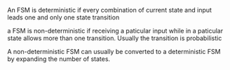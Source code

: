 An FSM is deterministic if every combination of current state and input leads one and only one state transition

a FSM is non-deterministic if receiving a paticular input while in a paticular state allows more than one transition. Usually the transition is probabilistic

A non-deterministic FSM can usually be converted to a deterministic FSM by expanding the number of states.